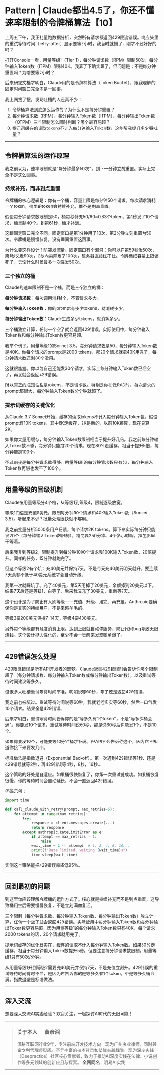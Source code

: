 # Pattern | Claude都出4.5了，你还不懂速率限制的令牌桶算法【10】

上周五下午，我正批量跑数据分析，突然所有请求都返回429限流错误。响应头里的重试等待时间（retry-after）显示要等2小时，我当时就懵了，刚才不还好好的吗？

打开Console一看，用量等级1（Tier 1），每分钟请求数（RPM）限制50次，每分钟输入Token数（ITPM）限制40K。我算了下确实超了，但问题是：不是每分钟重置吗？为啥要等2小时？

后来研究文档才明白，Claude用的是令牌桶算法（Token Bucket），跟我理解的固定时间窗口完全不是一回事。

我上网搜了搜，发现吐槽的人还真不少：

1. 令牌桶算法到底怎么运作的？为什么不是每分钟重置？
2. 每分钟请求数（RPM）、每分钟输入Token数（ITPM）、每分钟输出Token数（OTPM）三个限制怎么同时判断？哪个最容易超？
3. 提示词缓存的读取tokens不计入每分钟输入Token数，这能帮我提升多少吞吐量？

---

## 令牌桶算法的运作原理

我之前以为，速率限制就是"每分钟最多50次"，到下一分钟立刻重置。实际上完全不是这么回事。

### 持续补充，而非到点重置

令牌桶的核心逻辑是：你有一个桶，容量上限是每分钟50个请求。每次请求消耗一个token，桶里的token会持续补充，而不是到点重置。

假设每分钟请求数限制是50，桶每秒补充50/60≈0.83个token。第1秒发了10个请求，桶里剩40个。到第61秒，桶才补满。

这跟固定窗口完全不同。固定窗口是第1分钟用了10次，第2分钟立刻重置为50次。令牌桶是慢慢恢复，没有瞬间重置这回事。

为什么要这样设计？防突发流量。固定窗口有个漏洞：你可以在第59秒发50次，第1秒又发50次，2秒内实际发了100次，服务器直接扛不住。令牌桶把容量上限锁死了，无论什么时候最多一次性发50次。

### 三个独立的桶

Claude的速率限制不是一个桶，而是三个独立的桶：

**每分钟请求数**：每次调用消耗1个，不管请求多大。

**每分钟输入Token数**：你的prompt有多少tokens，就消耗多少。

**每分钟输出Token数**：Claude生成多少tokens，就消耗多少。

三个桶独立计算，任何一个空了就会返回429错误。实际使用中，每分钟输入Token数和每分钟输出Token数更容易超。

我举个例子。用量等级1的Sonnet 3.5，每分钟请求数是50，每分钟输入Token数是40K。你每个请求的prompt是2000 tokens，那20个请求就把40K用完了，每分钟请求数还剩30个没用。

这就很尴尬。你以为自己还能发30个请求，实际上每分钟输入Token数已经空了，再发就会返回429错误。

所以真正的瓶颈往往是tokens，不是请求数。特别是你在做RAG时，每次请求的prompt都很大，每分钟输入Token数分分钟就超了。

### 提示词缓存的关键优化

从Claude 3.7 Sonnet开始，缓存的读取tokens不计入每分钟输入Token数。假设prompt有10K tokens，其中8K走缓存，2K是新的，以前10K都算，现在只算2K。

如果你大量用缓存，每分钟输入Token数限制相当于提升好几倍。我之前每分钟输入Token数不够，每分钟只能跑20个请求。现在80%走缓存，相当于提升5倍，每分钟能跑100个。

不过前提是每分钟请求数得够。用量等级1的每分钟请求数只有50，每分钟输入Token数再够也发不了100个。

---

## 用量等级的晋级机制

Claude按用量等级分4个档，从等级1到等级4，限制逐级放宽。

等级1门槛是充值5美元，限制每分钟50个请求和40K输入Token数（Sonnet 3.5）。听起来不少？批量处理很快就不够用。

我之前批量分析5000条用户反馈，每个请求2K tokens。算下来实际每分钟只能发20个（每分钟输入Token数限制），跑完要250分钟。4个多小时啊，挂在那里干等着。

后来我升到等级2，限制提升到每分钟1000个请求和100K输入Token数，20倍提升。同样的任务，15分钟就跑完了。

但这个等级2有个坑：充40美元并保持7天。不是今天充40美元明天就升，要连续7天余额不低于40美元系统才会自动升级。

我第一次就踩坑了。充了40美元，第5天用掉了20美元，余额掉到20美元以下。结果7天后还是等级1，白等了。后来我又充了30美元，重新等7天...

这个设计是为了防止有人刷等级——充值、升级、用完、再充值。Anthropic要确保你是真实的持续用户，不是来薅羊毛的。

等级3要200美元保持7-14天，等级4要400美元。

另外每个等级都有月度消费上限。达到上限就自动停服务，防止代码bug导致无限烧钱。这个设计挺人性化的，至少不会一觉醒来发现账单爆了。

---

## 429错误怎么处理

429限流错误是所有API开发者的噩梦。Claude返回429错误时会告诉你哪个限制超了（每分钟请求数、每分钟输入Token数或每分钟输出Token数），以及重试等待时间建议等多久。

但很多人吐槽重试等待时间不准。明明说等60秒，等了还是返回429错误。

我之前也被坑过。重试等待时间说等60秒，我就老老实实等60秒，然后一口气发10个请求。结果全是429错误。

后来才明白，重试等待时间告诉你的是"等多久有1个token"，不是"等多久桶会满"。你要发10个请求，重试等待时间说60秒，那是说60秒后你能发1个，不是10个。

如果你要发10个，可能要等10分钟桶才补满。但API不会告诉你这个，因为它不知道你接下来要发几个。

标准做法是指数退避（Exponential Backoff）。第一次遇到429错误等1秒，还是429错误就等2秒，再429错误等4秒，8秒，16秒...

这个策略的好处是自适应。如果桶很快恢复了，你第一次重试就成功。如果桶恢复很慢，你的等待时间会自动延长，不会一直返回429错误。

代码示例：

```python
import time

def call_claude_with_retry(prompt, max_retries=5):
    for attempt in range(max_retries):
        try:
            response = client.messages.create(...)
            return response
        except anthropic.RateLimitError as e:
            if attempt == max_retries - 1:
                raise
            wait_time = 2 ** attempt  # 1, 2, 4, 8, 16...
            print(f"Rate limited, waiting {wait_time}s")
            time.sleep(wait_time)
```

实测这个策略能把429错误率降低95%。

---

## 回到最初的问题

到这里你应该理解令牌桶的运作方式了。核心就是持续补充而不是到点重置，这导致桶用空后需要慢慢恢复，不是立刻满血复活。

三个限制（每分钟请求数、每分钟输入Token数、每分钟输出Token数）独立计算，任何一个空了就会返回429错误。实际使用中每分钟输入Token数和每分钟输出Token数更容易超，因为用量等级1的每分钟输入Token数只有40K，每个请求2000 tokens的话，20个请求就用完了。

提示词缓存的优化很实在，缓存的读取不计入每分钟输入Token数。如果80%走缓存，相当于每分钟输入Token数提升5倍。但要注意每分钟请求数限制，用量等级1只有50次/分钟。

从用量等级1升到等级2需要充40美元并保持7天，不是充值立刻升。429错误的重试等待时间有时不准，是因为它告诉你的是等多久有1个token，不是等多久桶会满。指数退避是标准做法。

---

## 深入交流

想要深入交流AI实践经验？欢迎关注，一起探讨AI时代的无限可能！

---

> ### 关于本人 ｜ 黄彦湘
> 深耕互联网行业9年，专注前端开发技术方向，现为广州执业律师，同时兼备专利代理师资质。基于丰富的技术背景和法律实践经验，现为深度实践（Deepractice）社区核心贡献者，致力于推动AI深度实践在法律、小说创作等多元领域的创新应用与探索。
> **全网同名**：明易AI实践

---
